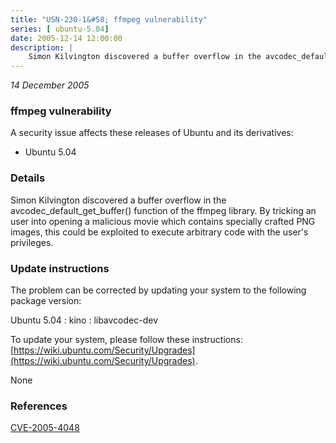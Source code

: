 ```yaml
---
title: "USN-230-1&#58; ffmpeg vulnerability"
series: [ ubuntu-5.04]
date: 2005-12-14 12:00:00
description: |
    Simon Kilvington discovered a buffer overflow in the avcodec_default_get_buffer() function of the ffmpeg library. By tricking an user into opening a malicious movie which contains specially crafted PNG images, this could be exploited to execute arbitrary code with the user&#39;s privileges.
--- 
```

 
 

*14 December 2005*

### ffmpeg vulnerability

A security issue affects these releases of Ubuntu and its derivatives:

* Ubuntu 5.04

### Details

Simon Kilvington discovered a buffer overflow in the avcodec_default_get_buffer() function of the ffmpeg library. By tricking an user into opening a malicious movie which contains specially crafted PNG images, this could be exploited to execute arbitrary code with the user&#39;s privileges.

### Update instructions

The problem can be corrected by updating your system to the following package version:

Ubuntu 5.04
 : kino 
 : libavcodec-dev 

To update your system, please follow these instructions: [https://wiki.ubuntu.com/Security/Upgrades](https://wiki.ubuntu.com/Security/Upgrades).

None

### References

 
 [CVE-2005-4048](http://people.ubuntu.com/~ubuntu-security/cve/CVE-2005-4048)
 

